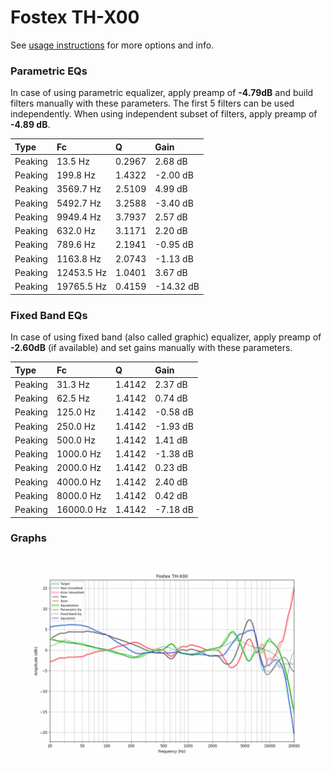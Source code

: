 # Fostex TH-X00
See [usage instructions](https://github.com/jaakkopasanen/AutoEq#usage) for more options and info.

### Parametric EQs
In case of using parametric equalizer, apply preamp of **-4.79dB** and build filters manually
with these parameters. The first 5 filters can be used independently.
When using independent subset of filters, apply preamp of **-4.89 dB**.

| Type    | Fc         |      Q | Gain      |
|:--------|:-----------|:-------|:----------|
| Peaking | 13.5 Hz    | 0.2967 | 2.68 dB   |
| Peaking | 199.8 Hz   | 1.4322 | -2.00 dB  |
| Peaking | 3569.7 Hz  | 2.5109 | 4.99 dB   |
| Peaking | 5492.7 Hz  | 3.2588 | -3.40 dB  |
| Peaking | 9949.4 Hz  | 3.7937 | 2.57 dB   |
| Peaking | 632.0 Hz   | 3.1171 | 2.20 dB   |
| Peaking | 789.6 Hz   | 2.1941 | -0.95 dB  |
| Peaking | 1163.8 Hz  | 2.0743 | -1.13 dB  |
| Peaking | 12453.5 Hz | 1.0401 | 3.67 dB   |
| Peaking | 19765.5 Hz | 0.4159 | -14.32 dB |

### Fixed Band EQs
In case of using fixed band (also called graphic) equalizer, apply preamp of **-2.60dB**
(if available) and set gains manually with these parameters.

| Type    | Fc         |      Q | Gain     |
|:--------|:-----------|:-------|:---------|
| Peaking | 31.3 Hz    | 1.4142 | 2.37 dB  |
| Peaking | 62.5 Hz    | 1.4142 | 0.74 dB  |
| Peaking | 125.0 Hz   | 1.4142 | -0.58 dB |
| Peaking | 250.0 Hz   | 1.4142 | -1.93 dB |
| Peaking | 500.0 Hz   | 1.4142 | 1.41 dB  |
| Peaking | 1000.0 Hz  | 1.4142 | -1.38 dB |
| Peaking | 2000.0 Hz  | 1.4142 | 0.23 dB  |
| Peaking | 4000.0 Hz  | 1.4142 | 2.40 dB  |
| Peaking | 8000.0 Hz  | 1.4142 | 0.42 dB  |
| Peaking | 16000.0 Hz | 1.4142 | -7.18 dB |

### Graphs
![](./Fostex%20TH-X00.png)